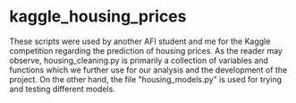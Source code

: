 # kaggle_housing_prices

These scripts were used by another AFI student and me for the Kaggle competition regarding the prediction of housing prices. 
As the reader may observe, housing_cleaning.py is primarily a collection of variables and functions which we further use for our analysis and the development of the project. 
On the other hand, the file "housing_models.py" is used for trying and testing different models. 

